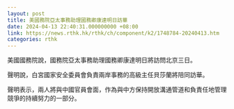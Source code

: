 ```yaml
---
layout: post
title: 美國務院亞太事務助理國務卿康達明日訪華
date: 2024-04-13 22:40:31.000000000 +08:00
link: https://news.rthk.hk/rthk/ch/component/k2/1748784-20240413.htm
categories: rthk
---
```


美國國務院說，國務院亞太事務助理國務卿康達明日將訪問北京三日。

聲明說，白宮國家安全委員會負責兩岸事務的高級主任貝莎蘭將陪同訪華。

聲明表示，兩人將與中國官員會面，作為與中方保持開放溝通管道和負責任地管理競爭的持續努力的一部分。

